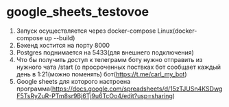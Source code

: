 # google_sheets_testovoe

1. Запуск осуществляется через docker-compose Linux(docker-compose up --build) </br>
2. Бэкенд хостится на порту  8000
3. Postgres поднимается на 5433(для внешнего подключения)
4. Что бы получить доступ к телеграмм боту нужно отправить из нужного чата /start (о просроченных поствках бот сообщает каждый день в 1:21(можно поменять) бот(https://t.me/carl_my_bot)
5. Google sheets для которого настроена программа(https://docs.google.com/spreadsheets/d/15zTJUSn4KSDwgF5TsRyZuR-PTm8sr9Bj6Tj9u6TcOo4/edit?usp=sharing)
